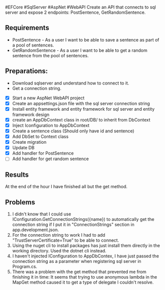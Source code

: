 #EFCore #SqlServer #AspNet #WebAPI
Create an API that connects to sql server and expose 2 endpoints: PostSentence, GetRandomSentence.

## Requirements
- PostSentence - As a user I want to be able to save a sentence as part of a pool of sentences.
- GetRandomSentence - As a user I want to be able to get a random sentence from the pool of sentences.

## Preparations: 
- Download sqlserver and understand how to connect to it.
- Get a connection string.

- [x] Start a new AspNet WebAPI project
- [x] Create an appsettings.json file with the sql server connection string
- [x] Install entity framework and entity framework for sql server and entity framework design
- [x] create an AppDbContext class in root/DB/ to inherit from DbContext
- [x] Inject Iconfiguration to AppDbContext
- [x] Create a sentence class (Should only have id and sentence)
- [x] Add DbSet to Context class 
- [x] Create migration
- [x] Update DB
- [x] Add handler for PostSentence
- [ ] Add handler for get random sentence

## Results
At the end of the hour I have finished all but the get method.

## Problems
1. I didn't know that I could use IConfiguration.GetConnectionStrings({name}) to automatically get the connection string if I put it in "ConnectionStrings" section in app.development.json.
2. For the connection string to work I had to add "TrustServerCertificate=True" to be able to connect.
3. Using the nuget cli to install packages has just install them directly in the working directory. Used the dotnet cli instead.
4. I haven't injected IConfiguration to AppDbContex, I have just passed the connection string as a parameter when registering sql server in Program.cs.
5. There was a problem with the get method that prevented me from finishing it in time: It seems that trying to use anonymous lambda in the MapGet method caused it to get a type of delegate I couldn't resolve. 

